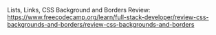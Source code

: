 Lists, Links, CSS Background and Borders Review: https://www.freecodecamp.org/learn/full-stack-developer/review-css-backgrounds-and-borders/review-css-backgrounds-and-borders
